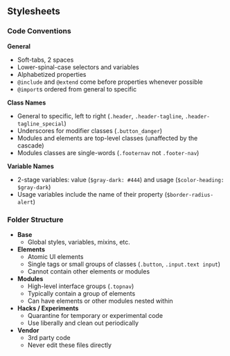 ## Stylesheets

### Code Conventions

**General**

* Soft-tabs, 2 spaces
* Lower-spinal-case selectors and variables
* Alphabetized properties
* `@include` and `@extend` come before properties whenever possible
* `@import`s ordered from general to specific

**Class Names**

* General to specific, left to right (`.header`, `.header-tagline`, `.header-tagline_special`)
* Underscores for modifier classes (`.button_danger`)
* Modules and elements are top-level classes (unaffected by the cascade)
* Modules classes are single-words (`.footernav` not `.footer-nav`)

**Variable Names**

* 2-stage variables: value (`$gray-dark: #444`) and usage (`$color-heading: $gray-dark`)
* Usage variables include the name of their property (`$border-radius-alert`)

### Folder Structure

* **Base**
  - Global styles, variables, mixins, etc.
* **Elements**
  - Atomic UI elements
  - Single tags or small groups of classes (`.button`, `.input.text input`)
  - Cannot contain other elements or modules
* **Modules**
  - High-level interface groups (`.topnav`)
  - Typically contain a group of elements
  - Can have elements or other modules nested within
* **Hacks / Experiments**
  - Quarantine for temporary or experimental code
  - Use liberally and clean out periodically
* **Vendor**
  - 3rd party code
  - Never edit these files directly
